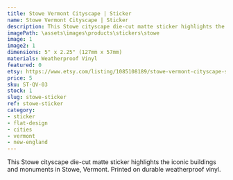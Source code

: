 ```yaml
---
title: Stowe Vermont Cityscape | Sticker
name: Stowe Vermont Cityscape | Sticker
description: This Stowe cityscape die-cut matte sticker highlights the iconic buildings and monuments in Stowe, Vermont. Printed on durable weatherproof vinyl.
imagePath: \assets\images\products\stickers\stowe
image: 1
image2: 1
dimensions: 5" x 2.25" (127mm x 57mm)
materials: Weatherproof Vinyl
featured: 0
etsy: https://www.etsy.com/listing/1085108189/stowe-vermont-cityscape-sticker
price: 5
sku: ST-QV-03
stock: 1
slug: stowe-sticker
ref: stowe-sticker
category:
- sticker
- flat-design
- cities
- vermont
- new-england
---
```

This Stowe cityscape die-cut matte sticker highlights the iconic buildings and monuments in Stowe, Vermont. Printed on durable weatherproof vinyl.
